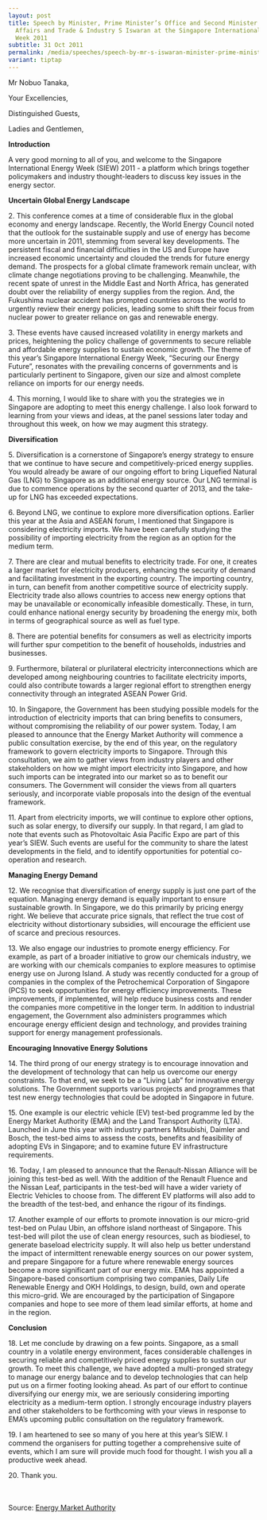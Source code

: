 ```yaml
---
layout: post
title: Speech by Minister, Prime Minister’s Office and Second Minister for Home
  Affairs and Trade & Industry S Iswaran at the Singapore International Energy
  Week 2011
subtitle: 31 Oct 2011
permalink: /media/speeches/speech-by-mr-s-iswaran-minister-prime-minister-s-office-and-second-minister-for-home-affairs-and-trade-industry-at-the-singapore-international-energy/
variant: tiptap
---
```

<p>Mr Nobuo Tanaka,</p><p>Your Excellencies,</p><p>Distinguished Guests,</p><p>Ladies and Gentlemen,</p><p><strong>Introduction</strong></p><p>A very good morning to all of you, and welcome to the Singapore International Energy Week (SIEW) 2011 - a platform which brings together policymakers and industry thought-leaders to discuss key issues in the energy sector.</p><p><strong>Uncertain Global Energy Landscape</strong></p><p>2. This conference comes at a time of considerable flux in the global economy and energy landscape. Recently, the World Energy Council noted that the outlook for the sustainable supply and use of energy has become more uncertain in 2011, stemming from several key developments. The persistent fiscal and financial difficulties in the US and Europe have increased economic uncertainty and clouded the trends for future energy demand. The prospects for a global climate framework remain unclear, with climate change negotiations proving to be challenging. Meanwhile, the recent spate of unrest in the Middle East and North Africa, has generated doubt over the reliability of energy supplies from the region. And, the Fukushima nuclear accident has prompted countries across the world to urgently review their energy policies, leading some to shift their focus from nuclear power to greater reliance on gas and renewable energy.</p><p>3. These events have caused increased volatility in energy markets and prices, heightening the policy challenge of governments to secure reliable and affordable energy supplies to sustain economic growth. The theme of this year’s Singapore International Energy Week, “Securing our Energy Future”, resonates with the prevailing concerns of governments and is particularly pertinent to Singapore, given our size and almost complete reliance on imports for our energy needs.</p><p>4. This morning, I would like to share with you the strategies we in Singapore are adopting to meet this energy challenge. I also look forward to learning from your views and ideas, at the panel sessions later today and throughout this week, on how we may augment this strategy.</p><p><strong>Diversification</strong></p><p>5. Diversification is a cornerstone of Singapore’s energy strategy to ensure that we continue to have secure and competitively-priced energy supplies. You would already be aware of our ongoing effort to bring Liquefied Natural Gas (LNG) to Singapore as an additional energy source. Our LNG terminal is due to commence operations by the second quarter of 2013, and the take-up for LNG has exceeded expectations.</p><p>6. Beyond LNG, we continue to explore more diversification options. Earlier this year at the Asia and ASEAN forum, I mentioned that Singapore is considering electricity imports. We have been carefully studying the possibility of importing electricity from the region as an option for the medium term.</p><p>7. There are clear and mutual benefits to electricity trade. For one, it creates a larger market for electricity producers, enhancing the security of demand and facilitating investment in the exporting country. The importing country, in turn, can benefit from another competitive source of electricity supply. Electricity trade also allows countries to access new energy options that may be unavailable or economically infeasible domestically. These, in turn, could enhance national energy security by broadening the energy mix, both in terms of geographical source as well as fuel type.</p><p>8. There are potential benefits for consumers as well as electricity imports will further spur competition to the benefit of households, industries and businesses.</p><p>9. Furthermore, bilateral or plurilateral electricity interconnections which are developed among neighbouring countries to facilitate electricity imports, could also contribute towards a larger regional effort to strengthen energy connectivity through an integrated ASEAN Power Grid.</p><p>10. In Singapore, the Government has been studying possible models for the introduction of electricity imports that can bring benefits to consumers, without compromising the reliability of our power system. Today, I am pleased to announce that the Energy Market Authority will commence a public consultation exercise, by the end of this year, on the regulatory framework to govern electricity imports to Singapore. Through this consultation, we aim to gather views from industry players and other stakeholders on how we might import electricity into Singapore, and how such imports can be integrated into our market so as to benefit our consumers. The Government will consider the views from all quarters seriously, and incorporate viable proposals into the design of the eventual framework.</p><p>11. Apart from electricity imports, we will continue to explore other options, such as solar energy, to diversify our supply. In that regard, I am glad to note that events such as Photovoltaic Asia Pacific Expo are part of this year’s SIEW. Such events are useful for the community to share the latest developments in the field, and to identify opportunities for potential co-operation and research.</p><p><strong>Managing Energy Demand</strong></p><p>12. We recognise that diversification of energy supply is just one part of the equation. Managing energy demand is equally important to ensure sustainable growth. In Singapore, we do this primarily by pricing energy right. We believe that accurate price signals, that reflect the true cost of electricity without distortionary subsidies, will encourage the efficient use of scarce and precious resources.</p><p>13. We also engage our industries to promote energy efficiency. For example, as part of a broader initiative to grow our chemicals industry, we are working with our chemicals companies to explore measures to optimise energy use on Jurong Island. A study was recently conducted for a group of companies in the complex of the Petrochemical Corporation of Singapore (PCS) to seek opportunities for energy efficiency improvements. These improvements, if implemented, will help reduce business costs and render the companies more competitive in the longer term. In addition to industrial engagement, the Government also administers programmes which encourage energy efficient design and technology, and provides training support for energy management professionals.</p><p><strong>Encouraging Innovative Energy Solutions</strong></p><p>14. The third prong of our energy strategy is to encourage innovation and the development of technology that can help us overcome our energy constraints. To that end, we seek to be a “Living Lab” for innovative energy solutions. The Government supports various projects and programmes that test new energy technologies that could be adopted in Singapore in future.</p><p>15. One example is our electric vehicle (EV) test-bed programme led by the Energy Market Authority (EMA) and the Land Transport Authority (LTA). Launched in June this year with industry partners Mitsubishi, Daimler and Bosch, the test-bed aims to assess the costs, benefits and feasibility of adopting EVs in Singapore; and to examine future EV infrastructure requirements.</p><p>16. Today, I am pleased to announce that the Renault-Nissan Alliance will be joining this test-bed as well. With the addition of the Renault Fluence and the Nissan Leaf, participants in the test-bed will have a wider variety of Electric Vehicles to choose from. The different EV platforms will also add to the breadth of the test-bed, and enhance the rigour of its findings.</p><p>17. Another example of our efforts to promote innovation is our micro-grid test-bed on Pulau Ubin, an offshore island northeast of Singapore. This test-bed will pilot the use of clean energy resources, such as biodiesel, to generate baseload electricity supply. It will also help us better understand the impact of intermittent renewable energy sources on our power system, and prepare Singapore for a future where renewable energy sources become a more significant part of our energy mix. EMA has appointed a Singapore-based consortium comprising two companies, Daily Life Renewable Energy and OKH Holdings, to design, build, own and operate this micro-grid. We are encouraged by the participation of Singapore companies and hope to see more of them lead similar efforts, at home and in the region.</p><p><strong>Conclusion</strong></p><p>18. Let me conclude by drawing on a few points. Singapore, as a small country in a volatile energy environment, faces considerable challenges in securing reliable and competitively priced energy supplies to sustain our growth. To meet this challenge, we have adopted a multi-pronged strategy to manage our energy balance and to develop technologies that can help put us on a firmer footing looking ahead. As part of our effort to continue diversifying our energy mix, we are seriously considering importing electricity as a medium-term option. I strongly encourage industry players and other stakeholders to be forthcoming with your views in response to EMA’s upcoming public consultation on the regulatory framework.</p><p>19. I am heartened to see so many of you here at this year’s SIEW. I commend the organisers for putting together a comprehensive suite of events, which I am sure will provide much food for thought. I wish you all a productive week ahead.</p><p>20. Thank you. <br><br><br></p><p>Source: <a href="https://www.ema.gov.sg/news-events/news/speeches/2011/speech-by-mr-s-iswaran-minister-prime-ministers-office-and-second-minister-for-home-affairs-and-trade-industry-at-the-singapore-international-energy-week-2011" rel="noopener noreferrer nofollow" target="_blank">Energy Market Authority</a></p>